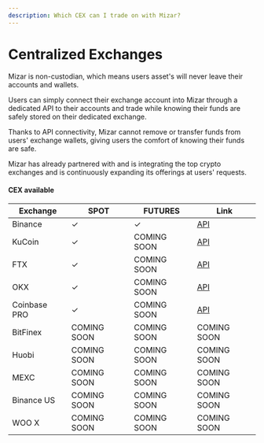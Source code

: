 ```yaml
---
description: Which CEX can I trade on with Mizar?
---
```


# Centralized Exchanges

Mizar is non-custodian, which means users asset's will never leave their accounts and wallets.&#x20;

Users can simply connect their exchange account into Mizar through a dedicated API to their accounts and trade while knowing their funds are safely stored on their dedicated exchange.&#x20;

Thanks to API connectivity, Mizar cannot remove or transfer funds from users' exchange wallets, giving users the comfort of knowing their funds are safe.&#x20;

Mizar has already partnered with and is integrating the top crypto exchanges and is continuously expanding its offerings at users' requests.

#### CEX available

| Exchange     | SPOT        | FUTURES     | Link                                                                                                 |
| ------------ | ----------- | ----------- | ---------------------------------------------------------------------------------------------------- |
| Binance      | ✓           | ✓           | [API](https://www.binance.com/en/support/faq/360002502072)                                           |
| KuCoin       | ✓           | COMING SOON | [API](https://support.kucoin.plus/hc/en-us/articles/360015102174-How-to-Create-an-API)               |
| FTX          | ✓           | COMING SOON | [API](https://help.ftx.com/hc/en-us/articles/360028807171-API-docs)                                  |
| OKX          | ✓           | COMING SOON | [API](https://www.okex.com/academy/en-in/how-to-use-api-trading-on-okex)                             |
| Coinbase PRO | ✓           | COMING SOON | [API](https://help.coinbase.com/en/pro/other-topics/api/how-do-i-create-an-api-key-for-coinbase-pro) |
| BitFinex     | COMING SOON | COMING SOON | COMING SOON                                                                                          |
| Huobi        | COMING SOON | COMING SOON | COMING SOON                                                                                          |
| MEXC         | COMING SOON | COMING SOON | COMING SOON                                                                                          |
| Binance US   | COMING SOON | COMING SOON | COMING SOON                                                                                          |
| WOO X        | COMING SOON | COMING SOON | COMING SOON                                                                                          |
